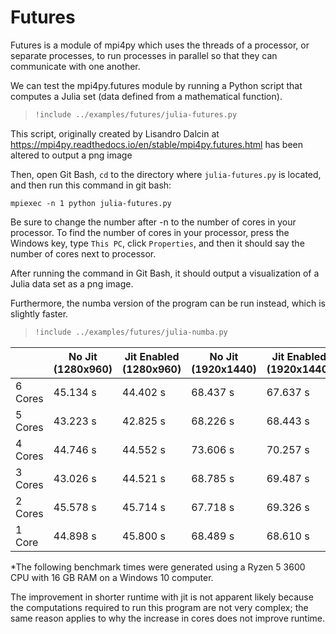 # Futures

Futures is a module of mpi4py which uses the threads of a processor, or separate processes, to run processes in parallel so that they can communicate with one another.

We can test the mpi4py.futures module by running a Python script that computes a Julia set (data defined from a mathematical function).

> ``` python
> !include ../examples/futures/julia-futures.py
> ```

This script, originally created by Lisandro Dalcin at 
https://mpi4py.readthedocs.io/en/stable/mpi4py.futures.html
has been altered to output a png image

Then, open Git Bash, `cd` to the directory where `julia-futures.py` is located, and then run this command in git bash:

`mpiexec -n 1 python julia-futures.py`

Be sure to change the number after -n to the number of cores in your processor. To find the number of cores in your processor, press the Windows key, type
`This PC`, click `Properties`, and then it should say the number of cores next to processor.

After running the command in Git Bash, it should output a visualization of a Julia data set as a png image.

Furthermore, the numba version of the program can be run instead, which is slightly faster.

> ``` python
> !include ../examples/futures/julia-numba.py
> ```

|         |   No Jit (1280x960)  |  Jit Enabled (1280x960) | No Jit (1920x1440) | Jit Enabled (1920x1440) |
|---------|------------|---------------|-------------|------------|
| 6 Cores | 45.134 s   | 44.402 s      |   68.437 s          |   67.637 s  |
| 5 Cores | 43.223 s   | 42.825 s      |   68.226 s           |   68.443 s |
| 4 Cores | 44.746 s   | 44.552 s      |   73.606 s           |   70.257 s |
| 3 Cores | 43.026 s   | 44.521 s      |   68.785 s           |   69.487 s |
| 2 Cores | 45.578 s   | 45.714 s      |   67.718 s           |   69.326 s |
| 1 Core  | 44.898 s   | 45.800 s      |   68.489 s           |   68.610 s |

*The following benchmark times were generated using a Ryzen 5 3600 CPU with 16 GB RAM on a Windows 10 computer.

The improvement in shorter runtime with jit is not apparent likely because the
computations required to run this program are not very complex; the same reason
applies to why the increase in cores does not improve runtime.
